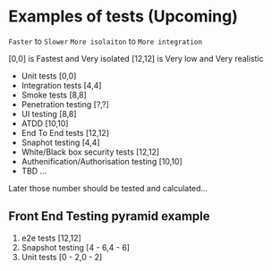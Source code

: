 # Examples of tests (Upcoming)

`Faster` to `Slower`
`More isolaiton` to `More integration`

[0,0] is Fastest and Very isolated
[12,12] is Very low and Very realistic

* Unit tests [0,0]
* Integration tests [4,4]
* Smoke tests [8,8]
* Penetration testing [?,?]
* UI testing [8,8]
* ATDD [10,10]
* End To End tests [12,12]
* Snaphot testing [4,4]
* White/Black box security tests [12,12]
* Authenification/Authorisation testing [10,10]
* TBD …

Later those number should be tested and calculated…

## Front End Testing pyramid example

1. e2e tests [12,12]
2. Snapshot testing [4 - 6,4 - 6]
3. Unit tests [0 - 2,0 - 2]
